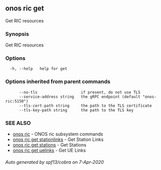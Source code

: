 ## onos ric get

Get RIC resources

### Synopsis

Get RIC resources

### Options

```
  -h, --help   help for get
```

### Options inherited from parent commands

```
      --no-tls                   if present, do not use TLS
      --service-address string   the gRPC endpoint (default "onos-ric:5150")
      --tls-cert-path string     the path to the TLS certificate
      --tls-key-path string      the path to the TLS key
```

### SEE ALSO

* [onos ric](onos_ric.md)	 - ONOS ric subsystem commands
* [onos ric get stationlinks](onos_ric_get_stationlinks.md)	 - Get Station Links
* [onos ric get stations](onos_ric_get_stations.md)	 - Get Stations
* [onos ric get uelinks](onos_ric_get_uelinks.md)	 - Get UE Links

###### Auto generated by spf13/cobra on 7-Apr-2020
